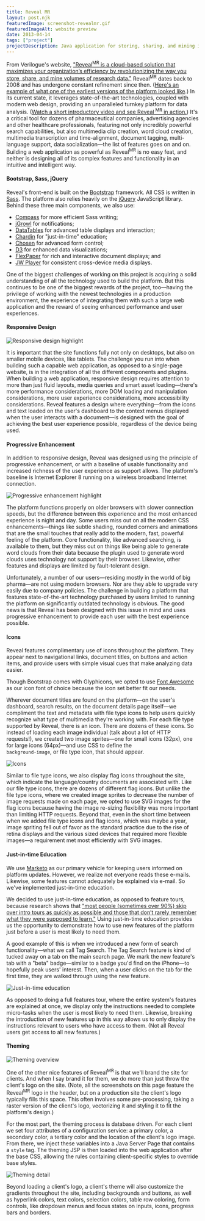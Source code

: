 ```yaml
---
title: Reveal MR
layout: post.njk 
featuredImage: screenshot-revealmr.gif 
featuredImageAlt: website preview 
date: 2013-04-14 
tags: ["project"]
projectDescription: Java application for storing, sharing, and mining insights from market research.
---
```


From Verilogue's website, <a href="http://verilogue.com/technology/revealmr" target="_blank">"Reveal<sup>MR</sup> is a
cloud-based solution that maximizes your organization’s efficiency by revolutionizing the way you store, share, and mine
volumes of research data."</a> Reveal<sup>MR</sup> dates back to 2008 and has undergone constant refinement since
then. (<a href="/wp-content/themes/v2/images/portfolio/highlight-revealmr-001.png">Here's an example of what one of the
earliest versions of the platform looked like</a>.) In its current state, it leverages state-of-the-art technologies,
coupled with modern web design, providing an unparalleled turnkey platform for data
analysis. (<a href="/resources/video/reveal-onScreenExplainer.mp4">Watch a short introductory video and see Reveal<sup>
MR</sup> in action.</a>) It's a critical tool for dozens of pharmaceutical companies, advertising agencies and other
healthcare professionals, featuring not only incredibly powerful search capabilities, but also multimedia clip creation,
word cloud creation, multimedia transcription and time-alignment, document tagging, multi-language support, data
socialization&mdash;the list of features goes on and on. Building a web application as powerful as Reveal<sup>MR</sup>
is no easy feat, and neither is designing all of its complex features and functionality in an intuitive and intelligent
way.

<h4>Bootstrap, Sass, jQuery</h4>

Reveal's front-end is built on the <a href="http://getbootstrap.com/2.3.2/" target="_blank">Bootstrap</a> framework. All
CSS is written in <a href="http://sass-lang.com/" target="_blank">Sass</a>. The platform also relies heavily on
the <a href="http://jquery.com/" target="_blank">jQuery</a> JavaScript library. Behind these three main components, we
also use:

<ul class="disc">
 	<li><a href="http://compass-style.org/" target="_blank">Compass</a> for more efficient Sass writing;</li>
 	<li><a href="https://github.com/stanlemon/jGrowl" target="_blank">jGrowl</a> for notifications;</li>
 	<li><a href="http://www.datatables.net/" target="_blank">DataTables</a> for advanced table displays and interaction;</li>
 	<li><a href="http://heelhook.github.io/chardin.js/" target="_blank">Chardin</a> for "just-in-time" education;</li>
 	<li><a href="http://harvesthq.github.io/chosen/" target="_blank">Chosen</a> for advanced form control;</li>
 	<li><a href="http://d3js.org/" target="_blank">D3</a> for enhanced data visualizations;</li>
 	<li><a href="http://flexpaper.devaldi.com/" target="_blank">FlexPaper</a> for rich and interactive document displays; and</li>
    <li><a href="http://www.jwplayer.com/" target="_blank">JW Player</a> for consistent cross-device media displays.</li>
</ul>

One of the biggest challenges of working on this project is acquiring a solid understanding of all the technology used
to build the platform. But this continues to be one of the biggest rewards of the project, too&mdash;having the
privilege of working with the newest technologies in a production environment, the experience of integrating them with
such a large web application and the reward of seeing enhanced performance and user experiences.

<h4>Responsive Design</h4>

<div class="text-center"><img class="mw-100 mb-4" src="highlight-revealmr-002.png" alt="Responsive design highlight"></div>

It is important that the site functions fully not only on desktops, but also on smaller mobile devices, like tablets.
The challenge you run into when building such a capable web application, as opposed to a single-page website, is in the
integration of all the different components and plugins. When building a web application, responsive design requires
attention to more than just fluid layouts, media queries and smart asset loading&mdash;there's more performance
considerations, more DOM loading and manipulation considerations, more user experience considerations, more
accessibility considerations. Reveal features a design where everything&mdash;from the icons and text loaded on the
user's dashboard to the context menus displayed when the user interacts with a document&mdash;is designed with the goal
of achieving the best user experience possible, regardless of the device being used.

<h4>Progressive Enhancement</h4>

In addition to responsive design, Reveal was designed using the principle of progressive enhancement, or with a baseline
of usable functionality and increased richness of the user experience as support allows. The platform's baseline is
Internet Explorer 8 running on a wireless broadband Internet connection.

<div class="text-center"><img class="mw-100 mb-4 shadow border" src="highlight-revealmr-003.png" alt="Progressive enhancement highlight"></div>

The platform functions properly on older browsers with slower connection speeds, but the difference between this
experience and the most enhanced experience is night and day. Some users miss out on all the modern CSS
enhancements&mdash;things like subtle shading, rounded corners and animations that are the small touches that really add
to the modern, fast, powerful feeling of the platform. Core functionality, like advanced searching, is available to
them, but they miss out on things like being able to generate word clouds from their data because the plugin used to
generate word clouds uses technology not support by their browser. Likewise, other features and displays are limited by
fault-tolerant design.

Unfortunately, a number of our users&mdash;residing mostly in the world of big pharma&mdash;are not using modern
browsers. Nor are they able to upgrade very easily due to company policies. The challenge in building a platform that
features state-of-the-art technology purchased by users limited to running the platform on significantly outdated
technology is obvious. The good news is that Reveal has been designed with this issue in mind and uses progressive
enhancement to provide each user with the best experience possible.

<h4>Icons</h4>

Reveal features complimentary use of icons throughout the platform. They appear next to navigational links, document
titles, on buttons and action items, and provide users with simple visual cues that make analyzing data easier.

Though Bootstrap comes with Glyphicons, we opted to
use <a href="http://fortawesome.github.io/Font-Awesome/" target="_blank">Font Awesome</a> as our icon font of choice
because the icon set better fit our needs.

Wherever document titles are found on the platform&mdash;on the user's dashboard, search results, on the document
details page itself&mdash;we compliment the text and metadata with file type icons to help users quickly recognize what
type of multimedia they're working with. For each file type supported by Reveal, there is an icon. There are dozens of
these icons. So instead of loading each image individual (talk about a lot of HTTP requests!), we created two image
sprites&mdash;one for small icons (32px), one for large icons (64px)&mdash;and use CSS to define the <code>
background-image</code>, or file type icon, that should appear.

<div class="text-center"><img class="mw-100 mb-4 shadow border" src="highlight-revealmr-004.png" alt="Icons"></div>

Similar to file type icons, we also display flag icons throughout the site, which indicate the language/country
documents are associated with. Like our file type icons, there are dozens of different flag icons. But unlike the file
type icons, where we created image sprites to decrease the number of image requests made on each page, we opted to use
SVG images for the flag icons because having the image re-sizing flexibility was more important than limiting HTTP
requests. Beyond that, even in the short time between when we added file type icons and flag icons, which was maybe a
year, image spriting fell out of favor as the standard practice due to the rise of retina displays and the various sized
devices that required more flexible images&mdash;a requirement met most efficiently with SVG images.

<h4>Just-in-time Education</h4>

We use <a href="http://www.marketo.com/" target="_blank">Marketo</a> as our primary vehicle for keeping users informed
on platform updates. However, we realize not everyone reads these e-mails. Likewise, some features cannot adequately be
explained via e-mail. So we've implemented just-in-time education.

We decided to use just-in-time education, as opposed to feature tours, because research shows
that <a href="http://www.lukew.com/ff/entry.asp?1786" target="_blank">"most people (sometimes over 90%) skip over intro
tours as quickly as possible and those that don’t rarely remember what they were supposed to learn."</a> Using
just-in-time education provides us the opportunity to demonstrate how to use new features of the platform just before a
user is most likely to need them.

A good example of this is when we introduced a new form of search functionality&mdash;what we call Tag Search. The Tag
Search feature is kind of tucked away on a tab on the main search page. We mark the new feature's tab with a "beta"
badge&mdash;similar to a badge you'd find on the iPhone&mdash;to hopefully peak users' interest. Then, when a user
clicks on the tab for the first time, they are walked through using the new feature.

<div class="text-center"><img class="mw-100 mb-4 shadow border" src="highlight-revealmr-005.png" alt="Just-in-time education"></div>

As opposed to doing a full features tour, where the entire system's features are explained at once, we display only the
instructions needed to complete micro-tasks when the user is most likely to need them. Likewise, breaking the
introduction of new features up in this way allows us to only display the instructions relevant to users who have access
to them. (Not all Reveal users get access to all new features.)

<h4>Theming</h4>

<div class="text-center"><img class="mw-100 mb-4 shadow border" src="highlight-revealmr-006.png" alt="Theming overview"></div>

One of the other nice features of Reveal<sup>MR</sup> is that we'll brand the site for clients. And when I say brand it
for them, we do more than just throw the client's logo on the site. (Note, all the screenshots on this page feature the
Reveal<sup>MR</sup> logo in the header, but on a production site the client's logo typically fills this space. This
often involves some pre-processing, taking a raster version of the client's logo, vectorizing it and styling it to fit
the platform's design.)

For the most part, the theming process is database driven. For each client we set four attributes of a configuration
service: a primary color, a secondary color, a tertiary color and the location of the client's logo image. From there,
we inject these variables into a Java Server Page that contains a <code>style</code> tag. The theming JSP is then loaded
into the web application after the base CSS, allowing the rules containing client-specific styles to override base
styles.

<div class="text-center"><img class="mw-100 mb-4 shadow border" src="highlight-revealmr-007.png" alt="Theming detail"></div>

Beyond loading a client's logo, a client's theme will also customize the gradients throughout the site, including
backgrounds and buttons, as well as hyperlink colors, text colors, selection colors, table row coloring, form controls,
like dropdown menus and focus states on inputs, icons, progress bars and borders.